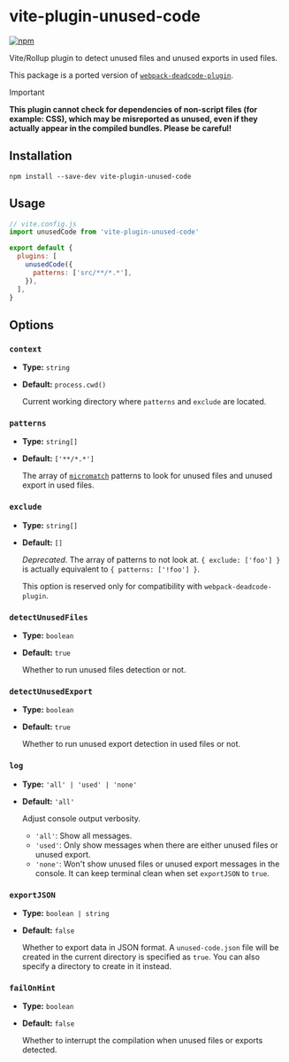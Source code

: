 # vite-plugin-unused-code

[![npm](https://img.shields.io/npm/v/vite-plugin-unused-code.svg)](https://www.npmjs.com/package/vite-plugin-unused-code)

Vite/Rollup plugin to detect unused files and unused exports in used files.

This package is a ported version of [`webpack-deadcode-plugin`](https://github.com/MQuy/webpack-deadcode-plugin).

> [!IMPORTANT]
> **This plugin cannot check for dependencies of non-script files (for example: CSS), which may be misreported as unused, even if they actually appear in the compiled bundles. Please be careful!**

## Installation

```shell
npm install --save-dev vite-plugin-unused-code
```

## Usage

```js
// vite.config.js
import unusedCode from 'vite-plugin-unused-code'

export default {
  plugins: [
    unusedCode({
      patterns: ['src/**/*.*'],
    }),
  ],
}
```

## Options

### `context`

- **Type:** `string`
- **Default:** `process.cwd()`

  Current working directory where `patterns` and `exclude` are located.

### `patterns`

- **Type:** `string[]`
- **Default:** `['**/*.*']`

  The array of [`micromatch`](https://github.com/micromatch/micromatch) patterns to look for unused files and unused export in used files.

### `exclude`

- **Type:** `string[]`
- **Default:** `[]`

  *Deprecated*. The array of patterns to not look at. `{ exclude: ['foo'] }` is actually equivalent to `{ patterns: ['!foo'] }`.

  This option is reserved only for compatibility with `webpack-deadcode-plugin`.

### `detectUnusedFiles`

- **Type:** `boolean`
- **Default:** `true`

  Whether to run unused files detection or not.

### `detectUnusedExport`

- **Type:** `boolean`
- **Default:** `true`

  Whether to run unused export detection in used files or not.

### `log`

- **Type:** `'all' | 'used' | 'none'`
- **Default:** `'all'`

  Adjust console output verbosity.

  - `'all'`: Show all messages.
  - `'used'`: Only show messages when there are either unused files or unused export.
  - `'none'`: Won't show unused files or unused export messages in the console. It can keep terminal clean when set `exportJSON` to `true`.

### `exportJSON`

- **Type:** `boolean | string`
- **Default:** `false`

  Whether to export data in JSON format. A `unused-code.json` file will be created in the current directory is specified as `true`. You can also specify a directory to create in it instead.

### `failOnHint`

- **Type:** `boolean`
- **Default:** `false`

  Whether to interrupt the compilation when unused files or exports detected.
